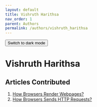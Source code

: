 ```yaml
---
layout: default
title: Vishruth Harithsa
nav_order: 1
parent: Authors
permalink: /authors/vishruth_harithsa
---
```

<button class="btn js-toggle-dark-mode">Switch to dark mode</button>

<script>
const toggleDarkMode = document.querySelector('.js-toggle-dark-mode');

jtd.addEvent(toggleDarkMode, 'click', function(){
  if (jtd.getTheme() === 'dark') {
    jtd.setTheme('light');
    toggleDarkMode.textContent = 'Switch to dark mode';
  } else {
    jtd.setTheme('dark');
    toggleDarkMode.textContent = 'Return to the light side';
  }
});
</script>

# Vishruth Harithsa
## Articles Contributed
1. [How Browsers Render Webpages?](https://dt-transform.com/docs/blog/internet_communication/rendering_webpages)
2. [How Browsers Sends HTTP Requests?](https://dt-transform.com/docs/blog/internet_communication/http_requests)